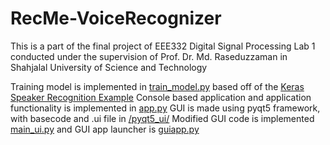 # RecMe-VoiceRecognizer
 This is a part of the final project of EEE332 Digital Signal Processing Lab 1 conducted under the supervision of Prof. Dr. Md. Raseduzzaman in Shahjalal University of Science and Technology

Training model is implemented in [train_model.py](train_model.py) based off of the [Keras Speaker Recognition Example](https://keras.io/examples/audio/speaker_recognition_using_cnn/#introduction)
Console based application and application functionality is implemented in [app.py](app.py)
GUI is made using pyqt5 framework, with basecode and .ui file in [/pyqt5_ui/](/pyqt5_ui/)
Modified GUI code is implemented [main_ui.py](main_ui.py) and GUI app launcher is [guiapp.py](guiapp.py)

